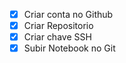 - [X] Criar conta no Github
- [X] Criar Repositorio
- [X] Criar chave SSH
- [X] Subir Notebook no Git